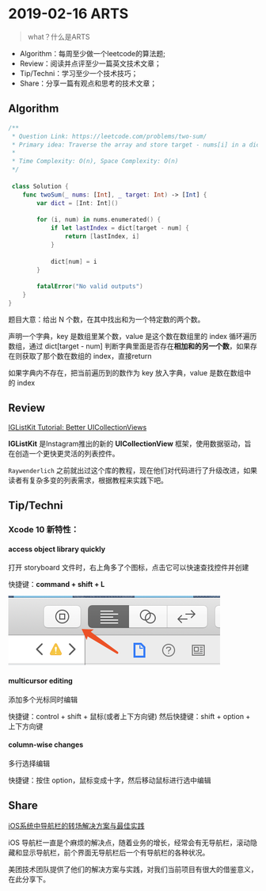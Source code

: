 # 2019-02-16 ARTS

> what？什么是ARTS
* Algorithm：每周至少做一个leetcode的算法题;
* Review：阅读并点评至少一篇英文技术文章；
* Tip/Techni：学习至少一个技术技巧；
* Share：分享一篇有观点和思考的技术文章；


## Algorithm

```swift
/**
 * Question Link: https://leetcode.com/problems/two-sum/
 * Primary idea: Traverse the array and store target - nums[i] in a dict
 *
 * Time Complexity: O(n), Space Complexity: O(n)
 */
 
 class Solution {
    func twoSum(_ nums: [Int], _ target: Int) -> [Int] {
        var dict = [Int: Int]()
        
        for (i, num) in nums.enumerated() {
            if let lastIndex = dict[target - num] {
                return [lastIndex, i]
            }
            
            dict[num] = i
        }
        
        fatalError("No valid outputs")
    }
}
```

题目大意：给出 N 个数，在其中找出和为一个特定数的两个数。

声明一个字典，key 是数组里某个数，value 是这个数在数组里的 index
循环遍历数组，通过 dict[target - num] 判断字典里面是否存在**相加和的另一个数**，如果存在则获取了那个数在数组的 index，直接return

如果字典内不存在，把当前遍历到的数作为 key 放入字典，value 是数在数组中的 index

## Review

[IGListKit Tutorial: Better UICollectionViews](https://www.raywenderlich.com/9106-iglistkit-tutorial-better-uicollectionviews)

**IGListKit** 是Instagram推出的新的 **UICollectionView** 框架，使用数据驱动，旨在创造一个更快更灵活的列表控件。

`Raywenderlich` 之前就出过这个库的教程，现在他们对代码进行了升级改进，如果读者有复杂多变的列表需求，根据教程来实践下吧。

## Tip/Techni

### Xcode 10 新特性：

#### access object library quickly

打开 storyboard 文件时，右上角多了个图标，点击它可以快速查找控件并创建

快捷键：**command + shift + L**

![2019-02-16-ARTS-1@2x](../images/2019-02-16-ARTS-1@2x.png)

#### multicursor editing

添加多个光标同时编辑

快捷键：control + shift + 鼠标(或者上下方向键)
然后快捷键：shift + option + 上下方向键 

#### column-wise changes

多行选择编辑

快捷键：按住 option，鼠标变成十字，然后移动鼠标进行选中编辑

## Share

[iOS系统中导航栏的转场解决方案与最佳实践](https://segmentfault.com/a/1190000016815365)

iOS 导航栏一直是个麻烦的解决点，随着业务的增长，经常会有无导航栏，滚动隐藏和显示导航栏，前个界面无导航栏后一个有导航栏的各种状况。

美团技术团队提供了他们的解决方案与实践，对我们当前项目有很大的借鉴意义，在此分享下。
